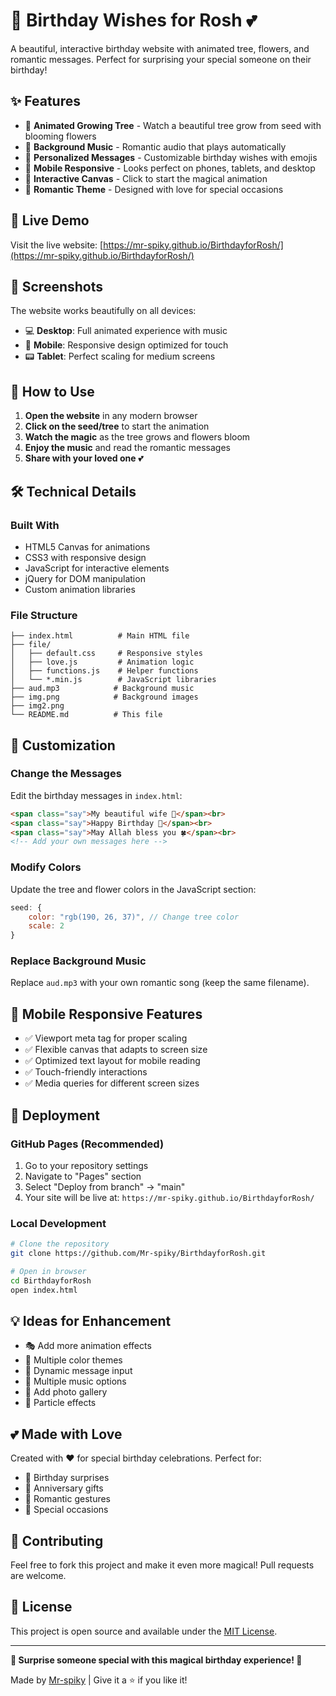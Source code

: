 # 🎉 Birthday Wishes for Rosh 💕

A beautiful, interactive birthday website with animated tree, flowers, and romantic messages. Perfect for surprising your special someone on their birthday!

## ✨ Features

- 🌳 **Animated Growing Tree** - Watch a beautiful tree grow from seed with blooming flowers
- 🎵 **Background Music** - Romantic audio that plays automatically
- 💝 **Personalized Messages** - Customizable birthday wishes with emojis
- 📱 **Mobile Responsive** - Looks perfect on phones, tablets, and desktop
- 🎨 **Interactive Canvas** - Click to start the magical animation
- 💖 **Romantic Theme** - Designed with love for special occasions

## 🚀 Live Demo

Visit the live website: [https://mr-spiky.github.io/BirthdayforRosh/](https://mr-spiky.github.io/BirthdayforRosh/)

## 📱 Screenshots

The website works beautifully on all devices:
- 💻 **Desktop**: Full animated experience with music
- 📱 **Mobile**: Responsive design optimized for touch
- 📟 **Tablet**: Perfect scaling for medium screens

## 🎯 How to Use

1. **Open the website** in any modern browser
2. **Click on the seed/tree** to start the animation
3. **Watch the magic** as the tree grows and flowers bloom
4. **Enjoy the music** and read the romantic messages
5. **Share with your loved one** 💕

## 🛠️ Technical Details

### Built With
- HTML5 Canvas for animations
- CSS3 with responsive design
- JavaScript for interactive elements
- jQuery for DOM manipulation
- Custom animation libraries

### File Structure
```
├── index.html          # Main HTML file
├── file/
│   ├── default.css     # Responsive styles
│   ├── love.js         # Animation logic
│   ├── functions.js    # Helper functions
│   └── *.min.js        # JavaScript libraries
├── aud.mp3            # Background music
├── img.png            # Background images
├── img2.png           
└── README.md          # This file
```

## 🎨 Customization

### Change the Messages
Edit the birthday messages in `index.html`:

```html
<span class="say">My beautiful wife 💞</span><br>
<span class="say">Happy Birthday 🎈</span><br>
<span class="say">May Allah bless you 🍀</span><br>
<!-- Add your own messages here -->
```

### Modify Colors
Update the tree and flower colors in the JavaScript section:

```javascript
seed: {
    color: "rgb(190, 26, 37)", // Change tree color
    scale: 2
}
```

### Replace Background Music
Replace `aud.mp3` with your own romantic song (keep the same filename).

## 📱 Mobile Responsive Features

- ✅ Viewport meta tag for proper scaling
- ✅ Flexible canvas that adapts to screen size
- ✅ Optimized text layout for mobile reading
- ✅ Touch-friendly interactions
- ✅ Media queries for different screen sizes

## 🚀 Deployment

### GitHub Pages (Recommended)
1. Go to your repository settings
2. Navigate to "Pages" section
3. Select "Deploy from branch" → "main"
4. Your site will be live at: `https://mr-spiky.github.io/BirthdayforRosh/`

### Local Development
```bash
# Clone the repository
git clone https://github.com/Mr-spiky/BirthdayforRosh.git

# Open in browser
cd BirthdayforRosh
open index.html
```

## 💡 Ideas for Enhancement

- 🎭 Add more animation effects
- 🎨 Multiple color themes
- 📝 Dynamic message input
- 🎵 Multiple music options
- 📸 Add photo gallery
- 🌟 Particle effects

## 💕 Made with Love

Created with ❤️ for special birthday celebrations. Perfect for:
- 🎂 Birthday surprises
- 💍 Anniversary gifts
- 💖 Romantic gestures
- 🎉 Special occasions

## 🤝 Contributing

Feel free to fork this project and make it even more magical! Pull requests are welcome.

## 📄 License

This project is open source and available under the [MIT License](LICENSE).

---

**💝 Surprise someone special with this magical birthday experience! 💝**

Made by [Mr-spiky](https://github.com/Mr-spiky) | Give it a ⭐ if you like it!